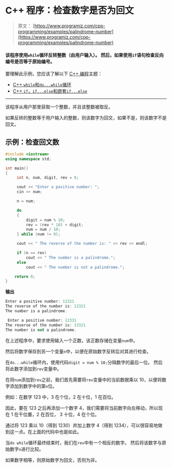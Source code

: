 # C++ 程序：检查数字是否为回文

> 原文： [https://www.programiz.com/cpp-programming/examples/palindrome-number](https://www.programiz.com/cpp-programming/examples/palindrome-number)

#### 该程序使用`while`循环反转整数（由用户输入）。 然后，如果使用`if`语句检查反向编号是否等于原始编号。

要理解此示例，您应该了解以下 [C++ 编程](/cpp-programming "C++ tutorial")主题：

*   [C++ `while`和`do...while`循环](/cpp-programming/do-while-loop)
*   [C++ `if`，`if...else`和嵌套`if...else`](/cpp-programming/if-else)

* * *

该程序从用户那里获取一个整数，并且该整数被取反。

如果反转的整数等于用户输入的整数，则该数字为回文，如果不是，则该数字不是回文。

## 示例：检查回文数

```cpp
#include <iostream>
using namespace std;

int main()
{
     int n, num, digit, rev = 0;

     cout << "Enter a positive number: ";
     cin >> num;

     n = num;

     do
     {
         digit = num % 10;
         rev = (rev * 10) + digit;
         num = num / 10;
     } while (num != 0);

     cout << " The reverse of the number is: " << rev << endl;

     if (n == rev)
         cout << " The number is a palindrome.";
     else
         cout << " The number is not a palindrome.";

    return 0;
} 
```

**输出**

```cpp
Enter a positive number: 12321
The reverse of the number is: 12321
The number is a palindrome. 
```

```cpp
 Enter a positive number: 12331
The reverse of the number is: 13321
The number is not a palindrome. 
```

在上述程序中，要求使用输入一个正数，该正数存储在变量`num`中。

然后将数字保存到另一个变量`n`中，以便在原始数字反转后对其进行检查。

在`do...while`循环内，使用代码`digit = num % 10;`分隔数字的最后一位。 然后将此数字添加到`rev`变量中。

在将`num`添加到`rev`之前，我们首先需要将`rev`变量中的当前数据乘以 10，以便将数字添加到数字中的第`n`位。

例如：在数字 123 中，3 在个位，2 在十位，1 在百位。

因此，要在 123 之后再添加一个数字 4，我们需要将当前数字向左移动，所以现在 1 在千位置，2 在百位， 3 十位，4 在个位。

通过将 123 乘以 10（得到 1230）并加上数字 4（得到 1234），可以很容易地做到这一点。在上面的代码中也是如此。

当`do while`循环最终结束时，我们在`rev`中有一个相反的数字。 然后将该数字与原始数字`n`进行比较。

如果数字相等，则原始数字为回文，否则为非。